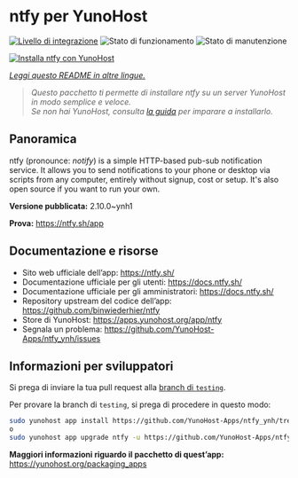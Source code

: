 <!--
N.B.: Questo README è stato automaticamente generato da <https://github.com/YunoHost/apps/tree/master/tools/readme_generator>
NON DEVE essere modificato manualmente.
-->

# ntfy per YunoHost

[![Livello di integrazione](https://dash.yunohost.org/integration/ntfy.svg)](https://dash.yunohost.org/appci/app/ntfy) ![Stato di funzionamento](https://ci-apps.yunohost.org/ci/badges/ntfy.status.svg) ![Stato di manutenzione](https://ci-apps.yunohost.org/ci/badges/ntfy.maintain.svg)

[![Installa ntfy con YunoHost](https://install-app.yunohost.org/install-with-yunohost.svg)](https://install-app.yunohost.org/?app=ntfy)

*[Leggi questo README in altre lingue.](./ALL_README.md)*

> *Questo pacchetto ti permette di installare ntfy su un server YunoHost in modo semplice e veloce.*  
> *Se non hai YunoHost, consulta [la guida](https://yunohost.org/install) per imparare a installarlo.*

## Panoramica

ntfy (pronounce: *notify*) is a simple HTTP-based pub-sub notification service. It allows you to send notifications to your phone or desktop via scripts from any computer, entirely without signup, cost or setup. It's also open source if you want to run your own.


**Versione pubblicata:** 2.10.0~ynh1

**Prova:** <https://ntfy.sh/app>
## Documentazione e risorse

- Sito web ufficiale dell’app: <https://ntfy.sh/>
- Documentazione ufficiale per gli utenti: <https://docs.ntfy.sh/>
- Documentazione ufficiale per gli amministratori: <https://docs.ntfy.sh/>
- Repository upstream del codice dell’app: <https://github.com/binwiederhier/ntfy>
- Store di YunoHost: <https://apps.yunohost.org/app/ntfy>
- Segnala un problema: <https://github.com/YunoHost-Apps/ntfy_ynh/issues>

## Informazioni per sviluppatori

Si prega di inviare la tua pull request alla [branch di `testing`](https://github.com/YunoHost-Apps/ntfy_ynh/tree/testing).

Per provare la branch di `testing`, si prega di procedere in questo modo:

```bash
sudo yunohost app install https://github.com/YunoHost-Apps/ntfy_ynh/tree/testing --debug
o
sudo yunohost app upgrade ntfy -u https://github.com/YunoHost-Apps/ntfy_ynh/tree/testing --debug
```

**Maggiori informazioni riguardo il pacchetto di quest’app:** <https://yunohost.org/packaging_apps>

